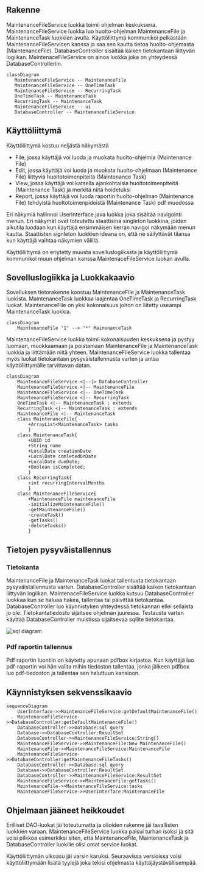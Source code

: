## Rakenne

MaintenanceFileService luokka toimii ohjelman keskuksena.
MaintenanceFileService luokka luo huolto-ohjelman MaintenanceFile ja MaintenanceTask luokkien avulla.
Käyttöliittymä kommunikoi pelkästään MaintenanceFileServicen kanssa ja saa sen kautta tietoa huolto-ohjemasta (MaintenanceFile).
DatabaseController sisältää kaiken tietokantaan liittyvän logiikan. MaintenaceFileService on ainoa luokka joka on yhteydessä DatabaseControlleriin.

 ```mermaid
 classDiagram
 	MaintenanceFileService -- MaintenanceFile
	MaintenanceFileService -- OneTimeTask
	MaintenanceFileService -- RecurringTask
	OneTimeTask -- MaintenanceTask
	RecurringTask -- MaintenanceTask
	MaintenanceFileService -- ui
	DatabaseController -- MaintenanceFileService
 
 ```
 
## Käyttöliittymä

Käyttöliittymä kostuu neljästä näkymästä
- File, jossa käyttäjä voi luoda ja muokata huolto-ohjelmia (Maintenance File)
- Edit, jossa käyttäjä voi luoda ja muokata huolto-ohjelmaan (Maintenance File) liittyviä huoltotoimenpiteitä (Maintenance Task)
- View, jossa käyttäjä voi katsella ajankohtaisia huoltotoimenpiteitä (Maintenance Task) ja merkitä niitä hoidetuksi
- Report, jossa käyttäjä voi luoda raportin huolto-ohjelman (Maintenance File) tehdyistä huoltotoimenpideistä (Maintenance Task) pdf muodossa

 Eri näkymiä hallinnoi UserInterface.java luokka joka sisältää navigointi menun. Eri näkymät ovat toteutettu staattisina singleton luokkina,
 joiden alkutila luodaan kun käyttäjä ensimmäisen kerran navigoi näkymään menun kautta. Staattisten signleton luokkien ideana on, 
 että ne säilyttävät tilansa kun käyttäjä vaihtaa näkymien välillä.
 
 Käyttöliittymä on eriytetty muusta sovelluslogiikasta ja käyttöliittymä kommunikoi muun ohjelman kanssa MaintenaceFileService luokan avulla.
 
## Sovelluslogiikka ja Luokkakaavio

Sovelluksen tietorakenne koostuu MaintenanceFile ja MaintenanceTask luokista. MaintenanceTask luokkaa laajentaa OneTimeTask ja RecurringTask luokat. 
MaintenanceFile on yksi kokonaisuus johon on liitetty useampi MaintenanceTask luokkia. 
```mermaid
classDiagram
	MaintenanceFile "1" --> "*" MainenanceTask
```	

MaintenanceFileService luokka toimii kokonaisuuden keskuksena ja pystyy luomaan, muokkaamaan ja poistamaan MaintenanceFile ja MaintenanceTask luokkia ja liittämään niitä yhteen. 
MaintenanceFileService luokka tallentaa myös luokat tietokantaan pysyväistallennusta varten ja antaa käyttöliittymälle tarvittavan datan. 

```mermaid
classDiagram
	MaintenanceFileService <|--|> DatabaseController
	MaintenanceFileService <|-- MaintenanceFile
	MaintenanceFileService <|-- OneTimeTask
	MaintenanceFileService <|-- RecurringTask
	OneTimeTask <|-- MaintenanceTask : extends
	RecurringTask <|-- MaintenanceTask : extends
	MaintenanceFile <|-- MaintenanceTask
	class MaintenanceFile{
		+ArrayList<MaintenanceTask> tasks
		}
	class MaintenanceTask{
		+UUID id
		+String name
		+LocalDate creationDate
		+LocalDate comletedOnDate
		+LocalDate dueDate;
		+Boolean isCompleted;
		}
	class RecurringTask{
		+int recurringIntervalMonths
		}
	class MaintenanceFileService{
		+MaintenanceFile maintenanceFile
		-initializeMaintenanceFile()
		-getMaintenanceFile()
		-createTask()
		-getTasks()
		-deleteTasks()
		}

```

## Tietojen pysyväistallennus

### Tietokanta

MaintenanceFile ja MaintenanceTask luokat tallentuvta tietokantaan pysyväistallennusta varten. DatabaseController sisältää kaiken tietokantaan liittyvän logiikan. 
MaintenaceFileService luokka kutsuu DatabaseController luokkaa kun se haluaa hakea, tallentaa tai päivittää tietokantaa.
DatabaseController luo käynnistyken yhteydessä tietokannan ellei sellaista jo ole. Tietokantatiedosto sijaitsee ohjelman juuressa.
Testausta varten käyttää DatabaseController muistissa sijaitsevaa sqllite tietokantaa.

![sql diagram](https://github.com/Zatyri/ot-harjoitustyo/blob/master/dokumentaatio/sqlDiagram.png)

### Pdf raportin tallennus

Pdf raportin luontiin on käytetty apunaan pdfbox kirjastoa. Kun käyttäjä luo pdf-raportin voi hän valita mihin tiedoston tallentaa, jonka jälkeen pdfbox luo
pdf-tiedoston ja tallentaa sen haluttuun kansioon.

## Käynnistyksen sekvenssikaavio

```mermaid
sequenceDiagram
	UserInterface->>MaintenanceFileService:getDefaultMaintenanceFile()
	MaintenanceFileService->>DatabaseController:getDefaultMaintenanceFile()
	DatabaseController->>Database:sql query
	Database->>DatabaseController:ResultSet
	DatabaseController->>MaintenanceFileService:String[]
	MaintenanceFileService->>MaintenanceFile:New MaintenanceFile()
	MaintenanceFile->>MaintenanceFileService:MaintenanceFile
	MaintenanceFileService->>DatabaseController:getMaintenanceFileTasks()
	DatabaseController->>Database:sql query
	Database->>DatabaseController:ResultSet
	DatabaseController->>MaintenanceFileService:ResultSet
	MaintenanceFileService->>MaintenanceFile:getTasks()
	MaintenanceFile->>MaintenanceFileService:tasks
	MaintenanceFileService->>UserInterface:MaintenanceFile
```

## Ohjelmaan jääneet heikkoudet

Erilliset DAO-luokat jäi toteutumatta ja olioiden rakenne jäi tavallisten luokkien varaan. 
MaintenanceFileService luokka paisui turhan isoksi ja sitä voisi pilkkoa esimerkiksi siten, että MaintenanceFile, MaintenanceTask ja DatabaseController luokille olisi
omat service luokat.

Käyttöliittymän ulkoasu jäi varsin karuksi. Seuraavissa versioissa voisi käyttöliittymään lisätä tyylejä joka tekisi ohjelmasta käyttäjäystävällisempää. 
